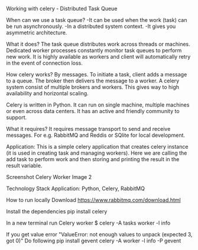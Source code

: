 Working with celery - Distributed Task Queue

When can we use a task queue?
-It can be used when the work (task) can be run asynchronously.
-In a distributed system context.
-It gives you asymmetric architecture.

What it does?
The task queue distributes work across threads or machines.
Dedicated worker processes constantly monitor task queues to perform new work.
It is highly available as workers and client will automatically retry in the event of connection loss.

How celery works?
By messages. To initiate a task, client adds a message to a queue. The broker then delivers the message to a worker.
A celery system consist of multiple brokers and workers. This gives way to high availability and horizontal scaling.

Celery is written in Python.
It can run on single machine, multiple machines or even across data centers. It has an active and friendly community to support.

What it requires?
It requires message transport to send and receive messages. For e.g. RabbitMQ and Reddis or SQlite for local development.

Application:
This is a simple celery application that creates celery instance (it is used in creating task and managing workers). Here we are calling the add task to perform work and then storing and printing the result in the result variable.

Screenshot
Celery Worker
Image 2

Technology Stack
Application: Python, Celery, RabbitMQ

How to run locally
Download https://www.rabbitmq.com/download.html

Install the dependencies
pip install celery

In a new terminal run Celery worker
$ celery -A tasks worker -l info

If you get value error "ValueError: not enough values to unpack (expected 3, got 0)"
Do following
pip install gevent
celery -A <module> worker -l info -P gevent
